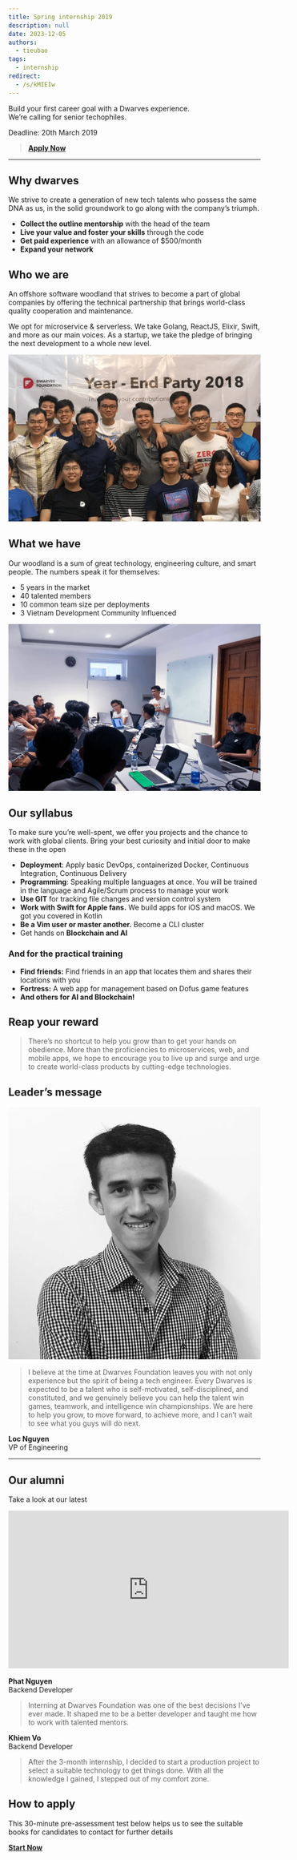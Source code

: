 ```yaml
---
title: Spring internship 2019
description: null
date: 2023-12-05
authors:
  - tieubao
tags:
  - internship
redirect:
  - /s/kMIEIw
---
```


Build your first career goal with a Dwarves experience.<br>
We’re calling for senior techophiles.

Deadline: 20th March 2019

> [**Apply Now**](#)

---

## Why dwarves

We strive to create a generation of new tech talents who possess the same DNA as us, in the solid groundwork to go along with the company’s triumph.

- **Collect the outline mentorship** with the head of the team
- **Live your value and foster your skills** through the code
- **Get paid experience** with an allowance of $500/month
- **Expand your network**

## Who we are

An offshore software woodland that strives to become a part of global companies by offering the technical partnership that brings world-class quality cooperation and maintenance.

We opt for microservice & serverless. We take Golang, ReactJS, Elixir, Swift, and more as our main voices. As a startup, we take the pledge of bringing the next development to a whole new level.

![Year-End Party 2018](assets/Who-we-are@2x.webp)

## What we have

Our woodland is a sum of great technology, engineering culture, and smart people. The numbers speak it for themselves:

- 5 years in the market
- 40 talented members
- 10 common team size per deployments
- 3 Vietnam Development Community Influenced

![Team meeting](assets/What-we-have@2x.webp)

## Our syllabus

To make sure you’re well-spent, we offer you projects and the chance to work with global clients. Bring your best curiosity and initial door to make these in the open

- **Deployment**: Apply basic DevOps, containerized Docker, Continuous Integration, Continuous Delivery
- **Programming**: Speaking multiple languages at once. You will be trained in the language and Agile/Scrum process to manage your work
- **Use GIT** for tracking file changes and version control system
- **Work with Swift for Apple fans.** We build apps for iOS and macOS. We got you covered in Kotlin
- **Be a Vim user or master another.** Become a CLI cluster
- Get hands on **Blockchain and AI**

### And for the practical training

- **Find friends:** Find friends in an app that locates them and shares their locations with you
- **Fortress:** A web app for management based on Dofus game features
- **And others for AI and Blockchain!**

## Reap your reward

> There’s no shortcut to help you grow than to get your hands on obedience. More than the proficiencies to microservices, web, and mobile apps, we hope to encourage you to live up and surge and urge to create world-class products by cutting-edge technologies.

## Leader’s message

![Loc Nguyen](assets/locnguyen@2x.webp)

> I believe at the time at Dwarves Foundation leaves you with not only experience but the spirit of being a tech engineer. Every Dwarves is expected to be a talent who is self-motivated, self-disciplined, and constituted, and we genuinely believe you can help the talent win games, teamwork, and intelligence win championships. We are here to help you grow, to move forward, to achieve more, and I can’t wait to see what you guys will do next.

**Loc Nguyen**  
VP of Engineering

---

## Our alumni

Take a look at our latest

<iframe width="560" height="315" src="https://www.youtube.com/embed/FWW6hve0GR8" frameborder="0" allowfullscreen></iframe>

**Phat Nguyen**  
Backend Developer

> Interning at Dwarves Foundation was one of the best decisions I’ve ever made. It shaped me to be a better developer and taught me how to work with talented mentors.

**Khiem Vo**  
Backend Developer

> After the 3-month internship, I decided to start a production project to select a suitable technology to get things done. With all the knowledge I gained, I stepped out of my comfort zone.

## How to apply

This 30-minute pre-assessment test below helps us to see the suitable books for candidates to contact for further details

[**Start Now**](#)
